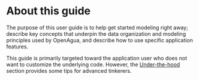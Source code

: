 # About this guide

The purpose of this user guide is to help get started modeling right away; describe key concepts that underpin the data organization and modeling principles used by OpenAgua, and describe how to use specific application features.

This guide is primarily targeted toward the application user who does not want to customize the underlying code. However, the [Under-the-hood](https://github.com/openagua/openagua-documentation/tree/f19ba5dcd6e831142525f48888c806f2925f6afe/user-guide/under-the-hood/README.md) section provides some tips for advanced tinkerers.

